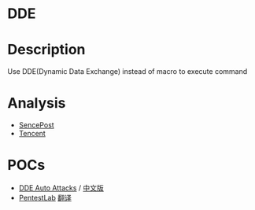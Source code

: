 DDE
===

# Description
Use DDE(Dynamic Data Exchange) instead of macro to execute command

# Analysis
- [SencePost](https://sensepost.com/blog/2017/macro-less-code-exec-in-msword/)
- [Tencent](http://www.freebuf.com/articles/terminal/150285.html)

# POCs

- [DDE Auto Attacks](http://willgenovese.com/office-ddeauto-attacks/) / [中文版](http://bobao.360.cn/learning/detail/4592.html)
- [PentestLab](https://pentestlab.blog/2018/01/16/microsoft-office-dde-attacks/) [翻译](http://www.freebuf.com/articles/system/160797.html)
